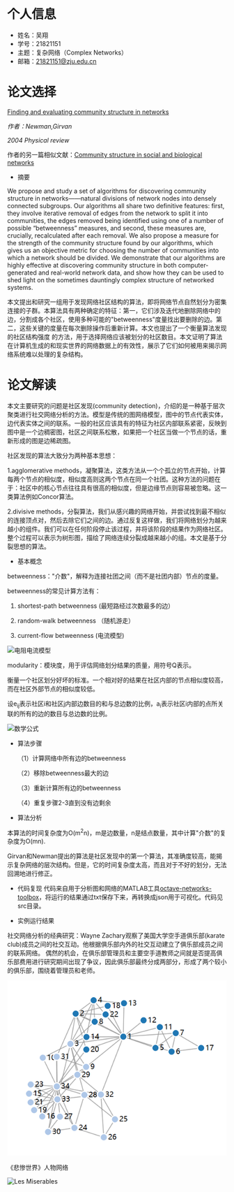 # 个人信息
- 姓名：吴翔
- 学号：21821151
- 主题：复杂网络（Complex Networks）
- 邮箱：21821151@zju.edu.cn

# 论文选择

[Finding and evaluating community structure in networks](https://arxiv.org/pdf/cond-mat/0308217.pdf)

*作者：Newman,Girvan*

*2004 Physical review*

作者的另一篇相似文献：[Community structure in social and biological networks](https://www.pnas.org/content/pnas/99/12/7821.full.pdf)

- 摘要

We propose and study a set of algorithms for discovering community structure in networks——natural divisions of network nodes into densely connected subgroups. Our algorithms all share two definitive features: first, they involve iterative removal of edges from the network to split it into communities, the edges removed being identified using one of a number of possible “betweenness” measures, and second, these measures are, crucially, recalculated after each removal. We also propose a measure for the strength of the community structure found by our algorithms, which gives us an objective metric for choosing the number of communities into which a network should be divided. We demonstrate that our algorithms are highly effective at discovering community structure in both computer-generated and real-world network data, and show how they can be used to shed light on the sometimes dauntingly complex structure of networked systems.

本文提出和研究一组用于发现网络社区结构的算法，即将网络节点自然划分为密集连接的子群。本算法具有两种确定的特征：第一，它们涉及迭代地删除网络中的边，分割成各个社区，使用多种可能的"betweenness"度量找出要删除的边。第二，这些关键的度量在每次删除操作后重新计算。本文也提出了一个衡量算法发现的社区结构强度
的方法，用于选择网络应该被划分的社区数目。本文证明了算法在计算机生成的和现实世界的网络数据上的有效性，展示了它们如何被用来揭示网络系统难以处理的复杂结构。

# 论文解读

本文主要研究的问题是社区发现(community detection)，介绍的是一种基于层次聚类进行社交网络分析的方法。模型是传统的图网络模型，图中的节点代表实体，边代表实体之间的联系。一般的社区应该具有的特征为社区内部联系紧密，反映到图中是一个边稠密图，社区之间联系松散，如果把一个社区当做一个节点的话，重新形成的图是边稀疏图。

社区发现的算法大致分为两种基本思想：

1.agglomerative methods，凝聚算法，这类方法从一个个孤立的节点开始，计算每两个节点的相似度，相似度高则这两个节点在同一个社团。这种方法的问题在于：社区中的核心节点往往具有很高的相似度，但是边缘节点则容易被忽略。这一类算法例如Concor算法。

2.divisive methods，分裂算法，我们从感兴趣的网络开始，并尝试找到最不相似的连接顶点对，然后去除它们之间的边。通过反复这样做，我们将网络划分为越来越小的组件。我们可以在任何阶段停止该过程，并将该阶段的结果作为网络社区。整个过程可以表示为树形图，描绘了网络连续分裂成越来越小的组。本文是基于分裂思想的算法。

- 基本概念

betweenness："介数"，解释为连接社团之间（而不是社团内部）节点的度量。

betweenness的常见计算方法有：

1. shortest-path betweenness  (最短路经过次数最多的边）

2. random-walk betweenness （随机游走）

3. current-flow betweenness (电流模型)

![电阻电流模型](./1.png)

modularity：模块度，用于评估网络划分结果的质量，用符号Q表示。

衡量一个社区划分好坏的标准。一个相对好的结果在社区内部的节点相似度较高，而在社区外部节点的相似度较低。

设e<sub>ij</sub>表示社区i和社区j内部边数目的和与总边数的比例，a<sub>i</sub>表示社区i内部的点所关联的所有的边的数目与总边数的比例。

![数学公式](./2.png)

- 算法步骤

   （1）计算网络中所有边的betweenness 
   
   （2）移除betweenness最大的边
   
   （3）重新计算所有边的betweenness
   
   （4）重复步骤2-3直到没有边剩余

- 算法分析

本算法的时间复杂度为O(m<sup>2</sup>n)，m是边数量，n是结点数量，其中计算"介数"的复杂度为O(mn).

Girvan和Newman提出的算法是社区发现中的第一个算法，其准确度较高，能揭示复杂网络的层次结构。但是，它的时间复杂度太高，而且对于不好的划分，无法回溯地进行修正。

- 代码复现
代码来自用于分析图和网络的MATLAB工具[octave-networks-toolbox](https://github.com/aeolianine/octave-networks-toolbox)，将运行的结果通过txt保存下来，再转换成json用于可视化。代码见src目录。

- 实例运行结果

社交网络分析的经典研究：Wayne Zachary观察了美国大学空手道俱乐部(karate club)成员之间的社交互动。他根据俱乐部内外的社交互动建立了俱乐部成员之间的联系网络。 偶然的机会，在俱乐部管理员和主要空手道教师之间就是否提高俱乐部费用进行研究期间出现了争议，因此俱乐部最终分成两部分，形成了两个较小的俱乐部，围绕着管理员和老师。

![Zachary karate club](./data/karate.png)

《悲惨世界》人物网络

![Les Miserables](./4.png)


